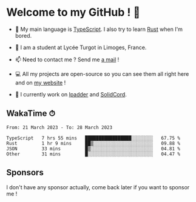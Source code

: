 # Welcome to my GitHub ! 🌃

- 🔭 My main language is [TypeScript](https://www.typescriptlang.org/). I also try to learn [Rust](https://www.rust-lang.org/) when I'm bored. 

- 🌱 I am a student at Lycée Turgot in Limoges, France.

- 📫 Need to contact me ? Send me <a href="mailto:mikkel@milescode.dev">a mail</a> !

- 💻 All my projects are open-source so you can see them all right here and on <a href="https://www.vexcited.ml">my website</a> !

- 👀 I currently work on [lpadder](https://github.com/Vexcited/lpadder) and [SolidCord](https://github.com/Vexcited/SolidCord).

## WakaTime ⏱

<!--START_SECTION:waka-->

```text
From: 21 March 2023 - To: 28 March 2023

TypeScript   7 hrs 55 mins   █████████████████░░░░░░░░   67.75 %
Rust         1 hr 9 mins     ██▒░░░░░░░░░░░░░░░░░░░░░░   09.88 %
JSON         33 mins         █▒░░░░░░░░░░░░░░░░░░░░░░░   04.81 %
Other        31 mins         █░░░░░░░░░░░░░░░░░░░░░░░░   04.47 %
```

<!--END_SECTION:waka-->

## Sponsors

I don't have any sponsor actually, come back later if you want to sponsor me !
